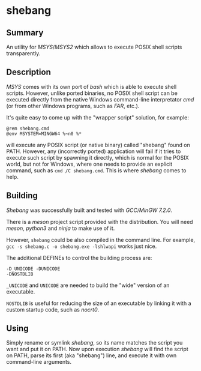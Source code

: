 shebang
=======

Summary
-------
An utility for _MSYS_/_MSYS2_ which allows to execute POSIX shell scripts transparently.

Description
-----------
_MSYS_ comes with its own port of _bash_ which is able to execute shell scripts. However,
unlike ported binaries, no POSIX shell script can be executed directly from the native
Windows command-line interpretator _cmd_ (or from other Windows programs, such as _FAR_,
etc.).

It's quite easy to come up with the "wrapper script" solution, for example:

    @rem shebang.cmd
    @env MSYSTEM=MINGW64 %~n0 %*

will execute any POSIX script (or native binary) called "shebang" found on PATH. However,
any (incorrectly ported) application will fail if it tries to execute such script by
spawning it directly, which is normal for the POSIX world, but not for Windows, where one
needs to provide an explicit command, such as `cmd /C shebang.cmd`. This is where _shebang_
comes to help.

Building
--------
_Shebang_ was successfully built and tested with _GCC/MinGW 7.2.0_.

There is a _meson_ project script provided with the distribution. You will need
_meson_, _python3_ and _ninja_ to make use of it.

However, `shebang` could be also compiled in the command line. For example,
`gcc -s shebang.c -o shebang.exe -lshlwapi` works just nice.

The additional DEFINEs to control the building process are:

    -D_UNICODE -DUNICODE
    -DNOSTDLIB

`_UNICODE` and `UNICODE` are needed to build the "wide" version of an executable.

`NOSTDLIB` is useful for reducing the size of an executable by linking it with
a custom startup code, such as _nocrt0_.

Using
-----
Simply rename or symlink _shebang_, so its name matches the script you want and put it on PATH.
Now upon execution _shebang_ will find the script on PATH, parse its first (aka "shebang") line,
and execute it with own command-line arguments.
